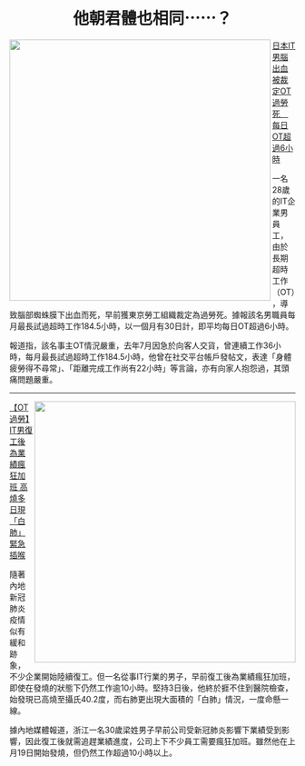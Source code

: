 <h1 align="center">他朝君體也相同⋯⋯？</h1>
<img width="460" src="https://static02-proxy.hket.com/res/v3/image/content/2075000/2077444/jp_exmobile_20180521_c_1024.png" align="left">

[日本IT男腦出血被裁定OT過勞死　每日OT超過6小時](https://topick.hket.com/article/2077444/%E6%97%A5%E6%9C%ACIT%E7%94%B7%E8%85%A6%E5%87%BA%E8%A1%80%E8%A2%AB%E8%A3%81%E5%AE%9AOT%E9%81%8E%E5%8B%9E%E6%AD%BB%E3%80%80%E6%AF%8F%E6%97%A5OT%E8%B6%85%E9%81%8E6%E5%B0%8F%E6%99%82)

一名28歲的IT企業男員工，由於長期超時工作（OT），導致腦部蜘蛛膜下出血而死，早前獲東京勞工組織裁定為過勞死。據報該名男職員每月最長試過超時工作184.5小時，以一個月有30日計，即平均每日OT超過6小時。

報道指，該名事主OT情況嚴重，去年7月因急於向客人交貨，曾連續工作36小時，每月最長試過超時工作184.5小時，他曾在社交平台帳戶發帖文，表達「身體疲勞得不尋常」、「距離完成工作尚有22小時」等言論，亦有向家人抱怨過，其頭痛問題嚴重。

***
<img width="460" src="https://resource01-proxy.ulifestyle.com.hk/res/v3/image/content/2615000/2619418/2619418_1024.jpg" align="right"></a>

[【OT過勞】IT男復工後為業績瘋狂加班 高燒多日現「白肺」緊急插喉](https://skypost.ulifestyle.com.hk/article/2619418/%E3%80%90OT%E9%81%8E%E5%8B%9E%E3%80%91IT%E7%94%B7%E5%BE%A9%E5%B7%A5%E5%BE%8C%E7%82%BA%E6%A5%AD%E7%B8%BE%E7%98%8B%E7%8B%82%E5%8A%A0%E7%8F%AD%20%E9%AB%98%E7%87%92%E5%A4%9A%E6%97%A5%E7%8F%BE%E3%80%8C%E7%99%BD%E8%82%BA%E3%80%8D%E7%B7%8A%E6%80%A5%E6%8F%92%E5%96%89)

隨著內地新冠肺炎疫情似有緩和跡象，不少企業開始陸續復工。但一名從事IT行業的男子，早前復工後為業績瘋狂加班，即使在發燒的狀態下仍然工作逾10小時。堅持3日後，他終於捱不住到醫院檢查，始發現已高燒至攝氏40.2度，而右肺更出現大面積的「白肺」情況，一度命懸一線。

據內地媒體報道，浙江一名30歲梁姓男子早前公司受新冠肺炎影響下業績受到影響，因此復工後就需追趕業績進度，公司上下不少員工需要瘋狂加班。雖然他在上月19日開始發燒，但仍然工作超過10小時以上。

<!--***-->

<!--## 延申閱讀-->
<!--
<p align="center">
  <a href="https://www.tbs.co.jp/watatei/">
    <img src="https://www.tbs.co.jp/watatei/img/ogp.png" width="460"/>
  </a>
</p>
<h3 align="center"><a href="https://www.tbs.co.jp/watatei/">わたし、定時で帰ります。</a></h3>
-->


